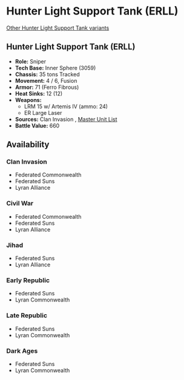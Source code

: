 # Hunter Light Support Tank (ERLL) 

[Other Hunter Light Support Tank variants](../hunter_light_support_tank.md) 

## Hunter Light Support Tank (ERLL) 

- **Role:** Sniper 
- **Tech Base:** Inner Sphere (3059) 
- **Chassis:** 35 tons Tracked 
- **Movement:** 4 / 6, Fusion 
- **Armor:** 71 (Ferro Fibrous) 
- **Heat Sinks:** 12 (12) 
- **Weapons:** 
  - LRM 15 w/ Artemis IV (ammo: 24) 
  - ER Large Laser 
- **Sources:** Clan Invasion , [Master Unit List](http://masterunitlist.info/Unit/Details/1575/hunter-light-support-tank-erll) 
- **Battle Value:** 660 

## Availability 

### Clan Invasion 

- Federated Commonwealth 
- Federated Suns 
- Lyran Alliance 

### Civil War 

- Federated Commonwealth 
- Federated Suns 
- Lyran Alliance 

### Jihad 

- Federated Suns 
- Lyran Alliance 

### Early Republic 

- Federated Suns 
- Lyran Commonwealth 

### Late Republic 

- Federated Suns 
- Lyran Commonwealth 

### Dark Ages 

- Federated Suns 
- Lyran Commonwealth 

